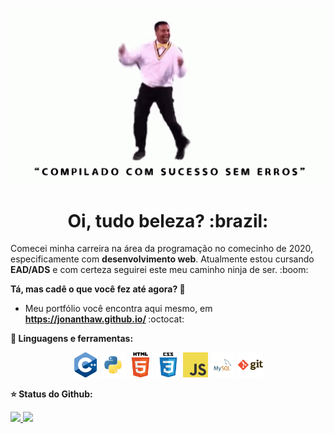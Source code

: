 <p align="center"><img src="https://github.com/JonanthaW/JonanthaW/blob/master/compilado.gif" alt="Compilado com sucesso" width="550"/></p>

<h1 align="center">Oi, tudo beleza? :brazil:</h1>
<p>Comecei minha carreira na área da programação no comecinho de 2020, especificamente com <b>desenvolvimento web</b>. Atualmente estou cursando <b>EAD/ADS</b> e com certeza seguirei este meu caminho ninja de ser. :boom:</p>


<b><p> Tá, mas cadê o que você fez até agora? :thinking: </p></b>
 <ul>
 <li>Meu portfólio você encontra aqui mesmo, em <b><a href="https://jonanthaw.github.io/" target="_blank">https://jonanthaw.github.io/</a> </b>:octocat: </li>
</ul>


**:wrench: Linguagens e ferramentas:**

<p align="center">

  <div align="center" display="inline">
 <code><img height="40" src="https://raw.githubusercontent.com/github/explore/80688e429a7d4ef2fca1e82350fe8e3517d3494d/topics/cpp/cpp.png"></code> <code><img height="40" src="https://raw.githubusercontent.com/github/explore/80688e429a7d4ef2fca1e82350fe8e3517d3494d/topics/python/python.png"></code> <code><img height="40" src="https://raw.githubusercontent.com/github/explore/80688e429a7d4ef2fca1e82350fe8e3517d3494d/topics/html/html.png"></code> 
 <code><img height="40" src="https://raw.githubusercontent.com/github/explore/80688e429a7d4ef2fca1e82350fe8e3517d3494d/topics/css/css.png"></code> 
<code><img height="40" src="https://raw.githubusercontent.com/github/explore/80688e429a7d4ef2fca1e82350fe8e3517d3494d/topics/javascript/javascript.png"></code>
<code><img height="40" src="https://raw.githubusercontent.com/github/explore/80688e429a7d4ef2fca1e82350fe8e3517d3494d/topics/mysql/mysql.png"></code> 
 <code><img height="40" src="https://raw.githubusercontent.com/github/explore/80688e429a7d4ef2fca1e82350fe8e3517d3494d/topics/git/git.png"></code> 

  </div>
  </p>
  
**:star: Status do Github:**

<div align="justify">
<a href="https://github.com/JonanthaW/github-readme-stats">
  <img src="https://github-readme-stats.vercel.app/api?username=JonanthaW&show_icons=true" />
</a>
<a href="https://github.com/JonanthaW/convoychat">
  <img src="https://github-readme-stats.vercel.app/api/top-langs/?username=JonanthaW" />
</a>
                                                                                     </div>
<!--
**JonanthaW/JonanthaW** is a ✨ _special_ ✨ repository because its `README.md` (this file) appears on your GitHub profile.

-->
S
